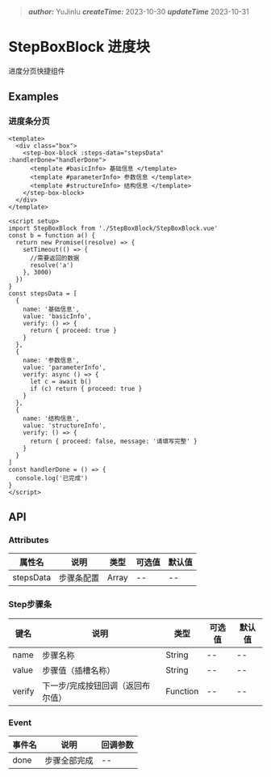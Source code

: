 > **_author:_** YuJinlu **_createTime:_** 2023-10-30 **_updateTime_** 2023-10-31

# StepBoxBlock 进度块

进度分页快捷组件

## Examples

### 进度条分页

```vue
<template>
  <div class="box">
    <step-box-block :steps-data="stepsData" :handlerDone="handlerDone">
      <template #basicInfo> 基础信息 </template>
      <template #parameterInfo> 参数信息 </template>
      <template #structureInfo> 结构信息 </template>
    </step-box-block>
  </div>
</template>

<script setup>
import StepBoxBlock from './StepBoxBlock/StepBoxBlock.vue'
const b = function a() {
  return new Promise((resolve) => {
    setTimeout(() => {
      //需要返回的数据
      resolve('a')
    }, 3000)
  })
}
const stepsData = [
  {
    name: '基础信息',
    value: 'basicInfo',
    verify: () => {
      return { proceed: true }
    }
  },
  {
    name: '参数信息',
    value: 'parameterInfo',
    verify: async () => {
      let c = await b()
      if (c) return { proceed: true }
    }
  },
  {
    name: '结构信息',
    value: 'structureInfo',
    verify: () => {
      return { proceed: false, message: '请填写完整' }
    }
  }
]
const handlerDone = () => {
  console.log('已完成')
}
</script>
```

## API

### Attributes

| 属性名    | 说明       | 类型        | 可选值 | 默认值 |
| --------- | ---------- | ----------- | ------ | ------ |
| stepsData | 步骤条配置 | Array<Step> | --     | --     |

### Step步骤条

| 键名   | 说明                              | 类型     | 可选值 | 默认值 |
| ------ | --------------------------------- | -------- | ------ | ------ |
| name   | 步骤名称                          | String   | --     | --     |
| value  | 步骤值（插槽名称）                | String   | --     | --     |
| verify | 下一步/完成按钮回调（返回布尔值） | Function | --     | --     |

### Event

| 事件名 | 说明         | 回调参数 |
| ------ | ------------ | -------- |
| done   | 步骤全部完成 | --       |
